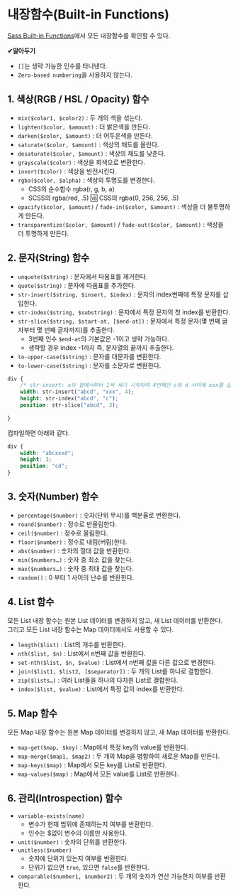 # 내장함수(Built-in Functions)

[Sass Built-in Functions](https://sass-lang.com/documentation/modules)에서 모든 내장함수를 확인할 수 있다. 

**✔알아두기**
- `[]`는 생략 가능한 인수를 타나낸다. 
- `Zero-based numbering`을 사용하지 않는다. 


## 1. 색상(RGB / HSL / Opacity) 함수

- `mix($color1, $color2)` : 두 개의 색을 섞는다.
- `lighten($color, $amount)` : 더 밝은색을 만든다.
- `darken($color, $amount)` : 더 어두운색을 만든다.
- `saturate($color, $amount)` : 색상의 채도를 올린다.
- `desaturate($color, $amount)` : 색상의 채도를 낮춘다.
- `grayscale($color)` : 색상을 회색으로 변환한다.
- `invert($color)` : 색상을 반전시킨다.
- `rgba($color, $alpha)` : 색상의 투명도를 변경한다.
  - CSS의 순수함수 rgba(r, g, b, a)
  - SCSS의 rgba(red, .5) 🆚 CSS의 rgba(0, 256, 256, .5)
- `opacify($color, $amount)` / `fade-in($color, $amount)` : 색상을 더 불투명하게 만든다.
- `transparentize($color, $amount)` / `fade-out($color, $amount)` : 색상을 더 투명하게 만든다.


## 2. 문자(String) 함수

- `unquote($string)` : 문자에서 따옴표를 제거한다.
- `quote($string)` : 문자에 따옴표를 추가한다.
- `str-insert($string, $insert, $index)` : 문자의 index번째에 특정 문자를 삽입한다.
- `str-index($string, $substring)` : 문자에서 특정 문자의 첫 index를 반환한다.
- `str-slice($string, $start-at, [$end-at])` : 문자에서 특정 문자(몇 번째 글자부터 몇 번째 글자까지)를 추출한다.
  - 3번째 인수 `$end-at`의 기본값은 -1이고 생략 가능하다. 
  - 생략할 경우 index -1까지 즉, 문자열의 끝까지 추출한다. 
- `to-upper-case($string)` : 문자를 대문자를 변환한다.
- `to-lower-case($string)` : 문자를 소문자로 변환한다.


```css
div {
	/* str-insert: a의 앞에서부터 1씩 세기 시작하여 4번째인 c와 d 사이에 xxx를 삽입한다.  */
	width: str-insert("abcd", "xxx", 4); 
	height: str-index("abcd", "c"); 
	position: str-slice("abcd", 3); 
	
}
```

컴파일하면 아래와 같다.


```css
div {
	width: "abcxxxd";
	height: 3;
	position: "cd";
}
```


## 3. 숫자(Number) 함수

- `percentage($number)` : 숫자(단위 무시)를 백분율로 변환한다.
- `round($number)` : 정수로 반올림한다.
- `ceil($number)` : 정수로 올림한다.
- `floor($number)` : 정수로 내림(버림)한다.
- `abs($number)` : 숫자의 절대 값을 반환한다.
- `min($numbers…)` : 숫자 중 최소 값을 찾는다.
- `max($numbers…)` : 숫자 중 최대 값을 찾는다.
- `random()` : 0 부터 1 사이의 난수를 반환한다.



## 4. List 함수

모든 List 내장 함수는 원본 List 데이터를 변경하지 않고, 새 List 데이터를 반환한다.   
그리고 모든 List 내장 함수는 Map 데이터에서도 사용할 수 있다. 

- `length($list)` : List의 개수를 반환한다.
- `nth($list, $n)` : List에서 n번째 값을 반환한다.
- `set-nth($list, $n, $value)` : List에서 n번째 값을 다른 값으로 변경한다.
- `join($list1, $list2, [$separator])` : 두 개의 List를 하나로 결합한다.
- `zip($lists…)` : 여러 List들을 하나의 다차원 List로 결합한다.
- `index($list, $value)` : List에서 특정 값의 index를 반환한다.



## 5. Map 함수
모든 Map 내장 함수는 원본 Map 데이터를 변경하지 않고, 새 Map 데이터를 반환한다.

- `map-get($map, $key)` : Map에서 특정 key의 value를 반환한다.
- `map-merge($map1, $map2)` : 두 개의 Map을 병합하여 새로운 Map를 만든다.
- `map-keys($map)` : Map에서 모든 key를 List로 반환한다.
- `map-values($map)` : Map에서 모든 value를 List로 반환한다.



## 6. 관리(Introspection) 함수

- `variable-exists(name)` 
  - 변수가 현재 범위에 존재하는지 여부를 반환한다.
  - 인수는 $없이 변수의 이름만 사용한다.
- `unit($number)` : 숫자의 단위를 반환한다.
- `unitless($number)` 
  - 숫자에 단위가 있는지 여부를 반환한다.
  - 단위가 없으면 `true`, 있으면 `false`를 반환한다.
- `comparable($number1, $number2)` : 두 개의 숫자가 연산 가능한지 여부를 반환한다.